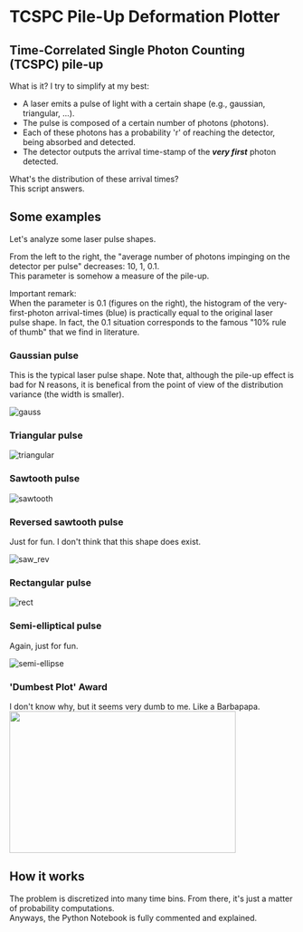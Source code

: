 # TCSPC Pile-Up Deformation Plotter

## Time-Correlated Single Photon Counting (TCSPC) pile-up
What is it? I try to simplify at my best:

- A laser emits a pulse of light with a certain shape (e.g., gaussian, triangular, ...).
- The pulse is composed of a certain number of photons (photons).
- Each of these photons has a probability 'r' of reaching the detector, being absorbed and detected.
- The detector outputs the arrival time-stamp of the ***very first*** photon detected.  

What's the distribution of these arrival times?  
This script answers.

## Some examples
Let's analyze some laser pulse shapes.

From the left to the right, the "average number of photons impinging on the detector per pulse" decreases: 10, 1, 0.1.  
This parameter is somehow a measure of the pile-up. 

Important remark:  
When the parameter is 0.1 (figures on the right), the histogram of the very-first-photon arrival-times (blue) is practically equal to the original laser pulse shape. In fact, the 0.1 situation corresponds to the famous "10% rule of thumb" that we find in literature. 

### Gaussian pulse
This is the typical laser pulse shape. 
Note that, although the pile-up effect is bad for N reasons, it is benefical from the point of view of the distribution variance (the width is smaller).  

![gauss](https://user-images.githubusercontent.com/92381157/143009953-64d7d197-cf91-47a6-b327-c332c4df79b7.png)

### Triangular pulse

![triangular](https://user-images.githubusercontent.com/92381157/143013951-f73e0f7e-1cad-49fb-b7cb-79f57edde317.png)

### Sawtooth pulse

![sawtooth](https://user-images.githubusercontent.com/92381157/143013998-7f8fbc2d-b2dd-42ec-b52f-4e4be42b5a53.png)

### Reversed sawtooth pulse
Just for fun. I don't think that this shape does exist. 

![saw_rev](https://user-images.githubusercontent.com/92381157/143014135-77ba3b48-98a6-4f4b-aad1-d1bef7ba3734.png)

### Rectangular pulse

![rect](https://user-images.githubusercontent.com/92381157/143014042-872b942b-8982-4484-a6ba-f1c06b46ac34.png)

### Semi-elliptical pulse
Again, just for fun.

![semi-ellipse](https://user-images.githubusercontent.com/92381157/143014370-8e157a5d-0655-436b-9743-560e56b42c1b.png)

### 'Dumbest Plot' Award
I don't know why, but it seems very dumb to me. Like a Barbapapa.  
<img src="https://user-images.githubusercontent.com/92381157/143014632-c3879ac4-0a07-4f22-a54b-a35426a6a65a.png" width="400" height="250">

## How it works
The problem is discretized into many time bins. From there, it's just a matter of probability computations.  
Anyways, the Python Notebook is fully commented and explained.
